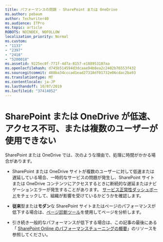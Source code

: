 ```yaml
---
title: パフォーマンスの問題 - SharePoint または OneDrive
ms.author: pebaum
author: Techwriter40
ms.audience: ITPro
ms.topic: article
ROBOTS: NOINDEX, NOFOLLOW
localization_priority: Normal
ms.custom:
- "1133"
- "2397"
- "2418"
- "5200018"
ms.assetid: 9225ec0f-771f-4d7a-8157-e188953107aa
ms.openlocfilehash: d745b514594d3dcaae94b8ea2c2402b76553f432
ms.sourcegitcommit: 488ba34cccad1ead27318df01732e06cdac2ba93
ms.translationtype: MT
ms.contentlocale: ja-JP
ms.lasthandoff: 10/07/2019
ms.locfileid: "37414052"
---
```

# <a name="sharepoint-or-onedrive-slow-inaccessible-or-unavailable-for-multiple-users"></a>SharePoint または OneDrive が低速、アクセス不可、または複数のユーザーが使用できない

SharePoint または OneDrive では、次のような理由で、処理に時間がかかる場合があります。
  
- SharePoint または OneDrive サイトが複数のユーザーに対して低速または遅延している場合、一時的なサービスの問題が発生し、SharePoint サイトまたは OneDrive コンテンツにアクセスするときに断続的な遅延またはナビゲーションエラーが発生することがあります。 [サービス正常性ダッシュボード](https://admin.microsoft.com/AdminPortal/Home#/servicehealth)をチェックして、組織が影響を受けているかどうかを確認します。
  
- **従来**型または**モダン**な SharePoint サイトまたはページのパフォーマンスが低下する場合は、[ページ診断ツール](https://aka.ms/perftool)を使用してページを分析します。
  
- 引き続き一般的なパフォーマンスが低下する場合は、この記事の最後にある「 [SharePoint Online のパフォーマンスチューニングの概要](https://go.microsoft.com/fwlink/?linkid=2024334)」のリソースを参照してください。
  